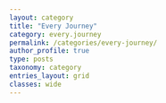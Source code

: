 ```yaml
---
layout: category
title: "Every Journey"
category: every.journey
permalink: /categories/every-journey/
author_profile: true
type: posts
taxonomy: category
entries_layout: grid
classes: wide
---
```

